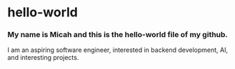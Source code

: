# hello-world
### My name is Micah and this is the hello-world file of my github.
I am an aspiring software engineer, interested in backend development, AI, and interesting projects.
